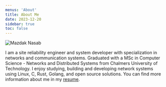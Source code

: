 ```yaml
---
menus: 'About'
title: About Me
date: 2023-12-20
sidebar: true
toc: false
---
```

![Mazdak Nasab](../images/mazdak.jpg " ")

I am a site reliability engineer and system developer with specialization in networks and communication systems.
Graduated with a MSc in Computer Science - Networks and Distributed Systems from Chalmers University of Technology.
I enjoy studying, building and developing network systems using Linux, C, Rust, Golang, and open source solutions.
You can find more information about me in my [resume](https://drive.google.com/file/d/1HOWM9vcwScF6BEWcyVe9Dp5uQLK8VJUp/view?usp=sharing).
